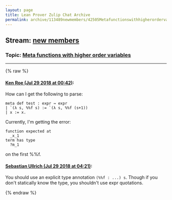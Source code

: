 ```yaml
---
layout: page
title: Lean Prover Zulip Chat Archive 
permalink: archive/113489newmembers/42505Metafunctionswithhigherordervariables.html
---
```


## Stream: [new members](index.html)
### Topic: [Meta functions with higher order variables](42505Metafunctionswithhigherordervariables.html)

---


{% raw %}
#### [ Ken Roe (Jul 29 2018 at 00:42)](https://leanprover.zulipchat.com/#narrow/stream/113489-new%20members/topic/Meta%20functions%20with%20higher%20order%20variables/near/130493380):
How can I get the following to parse:
```lean
meta def test : expr → expr
| `(λ s, %%f s) := `(λ s, %%f (s+1))
| x := x.
```
Currently, I'm getting the error:
```lean
function expected at
  _x_1
term has type
  ?m_1
```
on the first %%f.

#### [ Sebastian Ullrich (Jul 29 2018 at 04:21)](https://leanprover.zulipchat.com/#narrow/stream/113489-new%20members/topic/Meta%20functions%20with%20higher%20order%20variables/near/130503396):
You should use an explicit type annotation `(%%f : ...) s`. Though if you don't statically know the type, you shouldn't use expr quotations.


{% endraw %}
